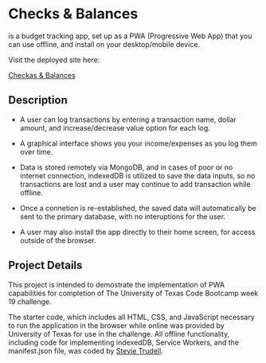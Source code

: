 # Checks & Balances

is a budget tracking app, set up as a PWA (Progressive Web App) that you can use offline, and install on your desktop/mobile device.

Visit the deployed site here:

[Checkas & Balances](https://rocky-scrubland-32612.herokuapp.com/)

## Description

- A user can log transactions by entering a transaction name, dollar amount, and increase/decrease value option for each log.

- A graphical interface shows you your income/expenses as you log them over time.

- Data is stored remotely via MongoDB, and in cases of poor or no internet connection, indexedDB is utilized to save the data inputs, so no transactions are lost and a user may continue to add transaction while offline.

- Once a connetion is re-established, the saved data will automatically be sent to the primary database, with no interuptions for the user.

- A user may also install the app directly to their home screen, for access outside of the browser.

## Project Details

This project is intended to demostrate the implementation of PWA capabilities for completion of The University of Texas Code Bootcamp week 19 challenge.

The starter code, which includes all HTML, CSS, and JavaScript necessary to run the application in the browser while online was provided by University of Texas for use in the challenge. All offline functionality, including code for implementing indexedDB, Service Workers, and the manifest.json file, was coded by [Stevie Trudell](https://github.com/strudelAndCoffee).
